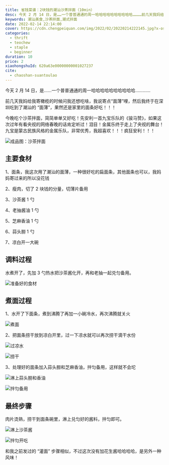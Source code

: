 ```yaml
---
title: 省钱菜谱：2块钱的潮汕沙茶拌面（10min）
desc: 今天 2 月 14 日，是……一个普普通通的周一哈哈哈哈哈哈哈哈哈哈…………前几天我妈给我寄橄榄的时候问我还想吃啥，我说寄点“面薄”哩，然后我终于在深圳吃到了潮汕的 “面薄”，果然还是家里的面条好吃！！！
keywords: 潮汕美食,沙茶拌面,潮式拌面
date: 2022-02-14 22:14:00
cover: https://cdn.chengpeiquan.com/img/2022/02/20220214222145.jpg?x-oss-process=image/interlace,1
categories:
  - thrift
  - teochew
  - staple
  - beginner
duration: 10
price: 2
xiaohongshuId: 620a63e00000000001027237
cite:
  - chaoshan-suantoulao
---
```


今天 2 月 14 日，是……一个普普通通的周一哈哈哈哈哈哈哈哈哈哈…………

前几天我妈给我寄橄榄的时候问我还想吃啥，我说寄点“面薄”哩，然后我终于在深圳吃到了潮汕的 “面薄”，果然还是家里的面条好吃！！！

今晚吃个沙茶拌面，简简单单又好吃！先安利一首九宝乐队的《骏马赞》，如果这次过年有看央视的网络春晚的话肯定听过！泪目！金属乐终于走上了央视的舞台！九宝是蒙古民族风格的金属乐队，非常优秀，我超喜欢！！！疯狂安利！！！

![成品图：沙茶拌面](https://cdn.chengpeiquan.com/img/2022/02/20220214222238.jpg?x-oss-process=image/interlace,1)

## 主要食材

1、面条，我这次用了潮汕的面薄，一种很好吃的扁面条，其他面条也可以，我妈妈寄过来的所以没花钱

2、瘦肉，切了 2 块钱的分量，切薄片备用

3、沙茶酱 1 勺

4、老抽酱油 1 勺

5、芝麻香油 1 勺

6、蒜头朥 1 勺

7、凉白开一大碗

## 调料过程

水煮开了，先加 3 勺热水把沙茶酱化开，再和老抽一起兑匀备用。

![准备好的食材](https://cdn.chengpeiquan.com/img/2022/02/20220214222232.jpg?x-oss-process=image/interlace,1)

## 煮面过程

1、水开了下面条，煮到沸腾了再加一小碗冷水，再次沸腾就关火

![煮面](https://cdn.chengpeiquan.com/img/2022/02/20220214222233.jpg?x-oss-process=image/interlace,1)

2、把面条捞干放到凉白开里，过一下凉水就可以再次捞干滴干水份

![过凉水](https://cdn.chengpeiquan.com/img/2022/02/20220214222234.jpg?x-oss-process=image/interlace,1)

![捞干](https://cdn.chengpeiquan.com/img/2022/02/20220214222235.jpg?x-oss-process=image/interlace,1)

3、处理好的面条加入蒜头朥和芝麻香油，拌匀备用，这样就不会坨

![淋上蒜头朥和香油](https://cdn.chengpeiquan.com/img/2022/02/20220214222236.jpg?x-oss-process=image/interlace,1)

![拌匀备用](https://cdn.chengpeiquan.com/img/2022/02/20220214222237.jpg?x-oss-process=image/interlace,1)

## 最终步骤

肉片烫熟，捞干到面条碗里，淋上兑匀好的酱料，拌匀即可。

![淋上沙茶酱](https://cdn.chengpeiquan.com/img/2022/02/20220214222239.jpg?x-oss-process=image/interlace,1)

![拌匀开吃](https://cdn.chengpeiquan.com/img/2022/02/20220214222231.jpg?x-oss-process=image/interlace,1)

和我之前发过的 “灌面” 步骤相似，不过这次没有加花生酱哈哈哈哈，是另外一种风味！
